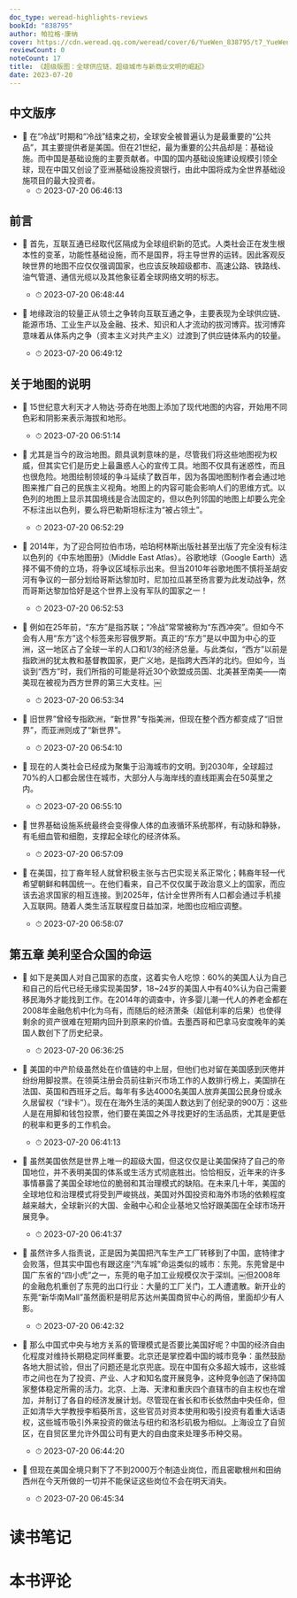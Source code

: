 ```yaml
---
doc_type: weread-highlights-reviews
bookId: "838795"
author: 帕拉格·康纳
cover: https://cdn.weread.qq.com/weread/cover/6/YueWen_838795/t7_YueWen_838795.jpg
reviewCount: 0
noteCount: 17
title: 《超级版图：全球供应链、超级城市与新商业文明的崛起》
date: 2023-07-20
---
```



## 中文版序


- 📌 在“冷战”时期和“冷战”结束之初，全球安全被普遍认为是最重要的“公共品”，其主要提供者是美国。但在21世纪，最为重要的公共品却是：基础设施。而中国是基础设施的主要贡献者。中国的国内基础设施建设规模引领全球，现在中国又创设了亚洲基础设施投资银行，由此中国将成为全世界基础设施项目的最大投资者。 
    - ⏱ 2023-07-20 06:46:13 
## 前言


- 📌 首先，互联互通已经取代区隔成为全球组织新的范式。人类社会正在发生根本性的变革，功能性基础设施，而不是国界，将主导世界的运转。因此客观反映世界的地图不应仅仅强调国家，也应该反映超级都市、高速公路、铁路线、油气管道、通信光缆以及其他象征着全球网络文明的标志。 
    - ⏱ 2023-07-20 06:48:44 

- 📌 地缘政治的较量正从领土之争转向互联互通之争，主要表现为全球供应链、能源市场、工业生产以及金融、技术、知识和人才流动的拔河博弈。拔河博弈意味着从体系内之争（资本主义对共产主义）过渡到了供应链体系内的较量。 
    - ⏱ 2023-07-20 06:49:12 
## 关于地图的说明


- 📌 15世纪意大利天才人物达·芬奇在地图上添加了现代地图的内容，开始用不同色彩和阴影来表示海拔和地形。 
    - ⏱ 2023-07-20 06:51:14 

- 📌 尤其是当今的政治地图。颇具讽刺意味的是，尽管我们将这些地图视为权威，但其实它们是历史上最蛊惑人心的宣传工具。地图不仅具有迷惑性，而且也很危险。地图绘制领域的争斗延续了数百年，因为各国地图制作者会通过地图来推广自己的民族主义视角。地图上的内容可能会影响人们的思维方式。以色列的地图上显示其国境线是合法固定的，但以色列邻国的地图上却要么完全不标注出以色列，要么将巴勒斯坦标注为“被占领土”。 
    - ⏱ 2023-07-20 06:52:29 

- 📌 2014年，为了迎合阿拉伯市场，哈珀柯林斯出版社甚至出版了完全没有标注以色列的《中东地图册》（Middle East Atlas）。谷歌地球（Google Earth）选择不偏不倚的立场，将争议区域标示出来。但当2010年谷歌地图不慎将圣胡安河有争议的一部分划给哥斯达黎加时，尼加拉瓜甚至扬言要为此发动战争，然而哥斯达黎加恰好是这个世界上没有军队的国家之一！ 
    - ⏱ 2023-07-20 06:52:53 

- 📌 例如在25年前，“东方”是指苏联；“冷战”常常被称为“东西冲突”。但如今不会有人用“东方”这个标签来形容俄罗斯。真正的“东方”是以中国为中心的亚洲，这一地区占了全球一半的人口和1/3的经济总量。与此类似，“西方”以前是指欧洲的犹太教和基督教国家，更广义地，是指跨大西洋的北约。但如今，当谈到“西方”时，我们所指的可能是将近30个欧盟成员国、北美甚至南美——南美现在被视为西方世界的第三大支柱。￼ 
    - ⏱ 2023-07-20 06:53:34 

- 📌 旧世界”曾经专指欧洲，“新世界”专指美洲，但现在整个西方都变成了“旧世界”，而亚洲则成了“新世界”。 
    - ⏱ 2023-07-20 06:54:10 

- 📌 现在的人类社会已经成为聚集于沿海城市的文明。到2030年，全球超过70%的人口都会居住在城市，大部分人与海岸线的直线距离会在50英里之内。 
    - ⏱ 2023-07-20 06:55:10 

- 📌 世界基础设施系统最终会变得像人体的血液循环系统那样，有动脉和静脉，有毛细血管和细胞，支撑起全球化的经济体系。 
    - ⏱ 2023-07-20 06:57:09 

- 📌 在美国，拉丁裔年轻人就曾积极主张与古巴实现关系正常化；韩裔年轻一代希望朝鲜和韩国统一。在他们看来，自己不仅仅属于政治意义上的国家，而应该去追求国家的相互连接。到2025年，估计全世界所有人口都会通过手机接入互联网。随着人类生活互联程度日益加深，地图也应相应调整。 
    - ⏱ 2023-07-20 06:58:07 
## 第五章 美利坚合众国的命运


- 📌 如下是美国人对自己国家的态度，这着实令人吃惊：60%的美国人认为自己和自己的后代已经无缘实现美国梦，18~24岁的美国人中有40%认为自己需要移民海外才能找到工作。在2014年的调查中，许多婴儿潮一代人的养老金都在2008年金融危机中化为乌有，而随后的经济萧条（超低利率的后果）也使得剩余的资产很难在短期内回升到原来的价值。去墨西哥和巴拿马安度晚年的美国人数创下了历史纪录。 
    - ⏱ 2023-07-20 06:36:25 

- 📌 美国的中产阶级虽然处在价值链的中上层，但他们也对留在美国感到厌倦并纷纷用脚投票。在领英注册会员前往新兴市场工作的人数排行榜上，美国排在法国、英国和西班牙之后。每年有多达4000名美国人放弃美国公民身份或永久居留权（“绿卡”）。现在在海外生活的美国人数达到了创纪录的900万：这些人是在用脚和钱包投票，他们要在美国之外寻找更好的生活品质，尤其是更低的税率和更多的工作机会。 
    - ⏱ 2023-07-20 06:41:13 

- 📌 虽然美国依然是世界上唯一的超级大国，但这仅仅是让美国保持了自己的帝国地位，并不表明美国的体系或生活方式彻底胜出。恰恰相反，近年来的许多事情暴露了美国全球地位的脆弱和其治理模式的缺陷。在未来几十年，美国的全球地位和治理模式将受到严峻挑战，美国对外国投资和海外市场的依赖程度越来越大，全球新兴的大国、金融中心和企业基地又恰好跟美国在全球市场开展竞争。 
    - ⏱ 2023-07-20 06:41:37 

- 📌 虽然许多人指责说，正是因为美国把汽车生产工厂转移到了中国，底特律才会败落，但其实中国也有跟这座“汽车城”命运类似的城市：东莞。东莞曾是中国广东省的“四小虎”之一，东莞的电子加工业规模仅次于深圳。￼但2008年的金融危机重创了东莞的出口行业：大量的工厂关门，工人遭遣散。新开业的东莞“新华南Mall”虽然面积是明尼苏达州美国商贸中心的两倍，里面却少有人影。 
    - ⏱ 2023-07-20 06:42:32 

- 📌 那么中国式中央与地方关系的管理模式是否要比美国好呢？中国的经济自由化程度对维持长期稳定同样重要。北京还是掌控着中国的城市竞争：虽然鼓励各地大胆试验，但出了问题还是北京兜底。现在中国有众多超大城市，这些城市之间也在为了投资、产业、人才和知名度开展竞争，这种竞争创造了保持国家整体稳定所需的活力。北京、上海、天津和重庆四个直辖市的自主权也在增加，并制订了各自的经济发展计划。尽管现在省长和市长依然由中央任命，但正如清华大学教授李稻葵所言，这些官员对资本使用和吸引投资有着重大话语权，这些城市吸引外来投资的做法与纽约和洛杉矶极为相似。上海设立了自贸区，在自贸区里允许外国公司有更大的自由度来处理多币种交易。 
    - ⏱ 2023-07-20 06:44:20 

- 📌 但现在美国全境只剩下了不到2000万个制造业岗位，而且密歇根州和田纳西州在今天所做的一切并不能保证这些岗位不会在明天消失。 
    - ⏱ 2023-07-20 06:45:34 

# 读书笔记


# 本书评论
